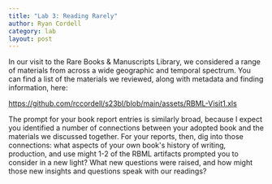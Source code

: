 ```yaml
---
title: "Lab 3: Reading Rarely"
author: Ryan Cordell
category: lab
layout: post
---
```


In our visit to the Rare Books & Manuscripts Library, we considered a range of materials from across a wide geographic and temporal spectrum. You can find a list of the materials we reviewed, along with metadata and finding information, here:

<https://github.com/rccordell/s23bl/blob/main/assets/RBML-Visit1.xls>

The prompt for your book report entries is similarly broad, because I expect you identified a number of connections between your adopted book and the materials we discussed together. For your reports, then, dig into those connections: what aspects of your own book's history of writing, production, and use might 1-2 of the RBML artifacts prompted you to consider in a new light? What new questions were raised, and how might those new insights and questions speak with our readings?